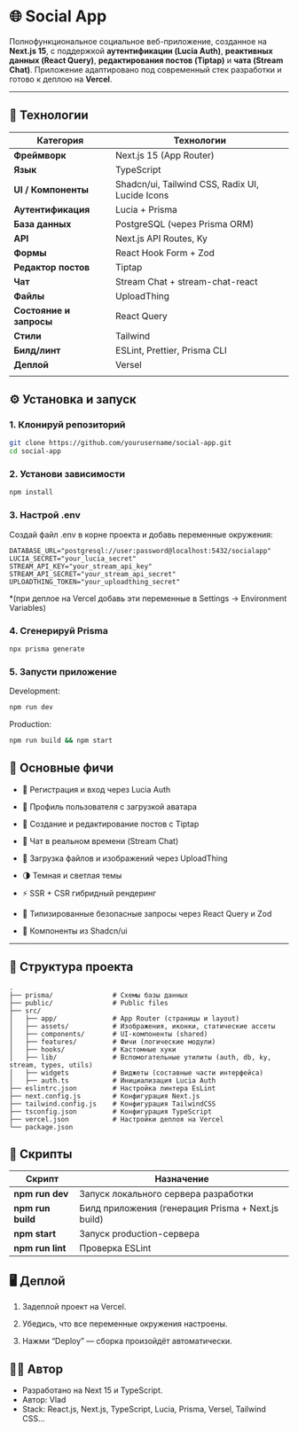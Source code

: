 # 🌐 Social App

Полнофункциональное социальное веб-приложение, созданное на **Next.js 15**, с поддержкой **аутентификации (Lucia Auth)**, **реактивных данных (React Query)**, **редактирования постов (Tiptap)** и **чата (Stream Chat)**. Приложение адаптировано под современный стек разработки и готово к деплою на **Vercel**.

---

## 🚀 Технологии

| Категория               | Технологии                                      |
| ----------------------- | ----------------------------------------------- |
| **Фреймворк**           | Next.js 15 (App Router)                         |
| **Язык**                | TypeScript                                      |
| **UI / Компоненты**     | Shadcn/ui, Tailwind CSS, Radix UI, Lucide Icons |
| **Аутентификация**      | Lucia + Prisma                                  |
| **База данных**         | PostgreSQL (через Prisma ORM)                   |
| **API**                 | Next.js API Routes, Ky                          |
| **Формы**               | React Hook Form + Zod                           |
| **Редактор постов**     | Tiptap                                          |
| **Чат**                 | Stream Chat + stream-chat-react                 |
| **Файлы**               | UploadThing                                     |
| **Состояние и запросы** | React Query                                     |
| **Стили**               | Tailwind                                        |
| **Билд/линт**           | ESLint, Prettier, Prisma CLI                    |
| **Деплой**              | Versel                                          |
|                         |

## ⚙️ Установка и запуск

### 1. Клонируй репозиторий

```bash
git clone https://github.com/yourusername/social-app.git
cd social-app
```

### 2. Установи зависимости

```bash
npm install
```

### 3. Настрой .env

Создай файл .env в корне проекта и добавь переменные окружения:

```env
DATABASE_URL="postgresql://user:password@localhost:5432/socialapp"
LUCIA_SECRET="your_lucia_secret"
STREAM_API_KEY="your_stream_api_key"
STREAM_API_SECRET="your_stream_api_secret"
UPLOADTHING_TOKEN="your_uploadthing_secret"
```

\*(при деплое на Vercel добавь эти переменные в Settings → Environment Variables)

### 4. Сгенерируй Prisma

```bash
npx prisma generate
```

### 5. Запусти приложение

Development:

```bash
npm run dev
```

Production:

```bash
npm run build && npm start
```

## 🧩 Основные фичи

- 🔐 Регистрация и вход через Lucia Auth

- 👤 Профиль пользователя с загрузкой аватара

- 📝 Создание и редактирование постов с Tiptap

- 💬 Чат в реальном времени (Stream Chat)

- 📂 Загрузка файлов и изображений через UploadThing

- 🌗 Темная и светлая темы

- ⚡ SSR + CSR гибридный рендеринг

- 🧠 Типизированные безопасные запросы через React Query и Zod

- 🧱 Компоненты из Shadcn/ui

---

## 🧱 Структура проекта

```
.
├── prisma/               # Схемы базы данных
├── public/               # Public files
├── src/
│   ├── app/              # App Router (страницы и layout)
│   ├── assets/           # Изображения, иконки, статические ассеты
│   ├── components/       # UI-компоненты (shared)
│   ├── features/         # Фичи (логические модули)
│   ├── hooks/            # Кастомные хуки
│   ├── lib/              # Вспомогательные утилиты (auth, db, ky, stream, types, utils)
│   ├── widgets           # Виджеты (составные части интерфейса)
│   ├── auth.ts           # Инициализация Lucia Auth
├── eslintrc.json         # Настройка линтера EsLint
├── next.config.js        # Конфигурация Next.js
├── tailwind.config.js    # Конфигурация TailwindCSS
├── tsconfig.json         # Конфигурация TypeScript
├── vercel.json           # Настройки деплоя на Vercel
└── package.json
```

## 🧪 Скрипты

| Скрипт            | Назначение                                         |
| ----------------- | -------------------------------------------------- |
| **npm run dev**   | Запуск локального сервера разработки               |
| **npm run build** | Билд приложения (генерация Prisma + Next.js build) |
| **npm start**     | Запуск production-сервера                          |
| **npm run lint**  | Проверка ESLint                                    |

## 🖥️ Деплой

1. Задеплой проект на Vercel.

2. Убедись, что все переменные окружения настроены.

3. Нажми “Deploy” — сборка произойдёт автоматически.

## 🧑‍💻 Автор

- Разработано на Next 15 и TypeScript.
- Автор: Vlad
- Stack: React.js, Next.js, TypeScript, Lucia, Prisma, Versel, Tailwind CSS...
